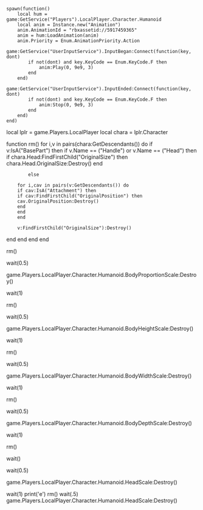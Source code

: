     spawn(function()
        local hum = game:GetService("Players").LocalPlayer.Character.Humanoid
        local anim = Instance.new("Animation")
        anim.AnimationId = "rbxassetid://5917459365"
        anim = hum:LoadAnimation(anim)
        anim.Priority = Enum.AnimationPriority.Action
        game:GetService("UserInputService").InputBegan:Connect(function(key, dont)
            if not(dont) and key.KeyCode == Enum.KeyCode.F then
                anim:Play(0, 9e9, 3)
            end
        end)
        game:GetService("UserInputService").InputEnded:Connect(function(key, dont)
            if not(dont) and key.KeyCode == Enum.KeyCode.F then
                anim:Stop(0, 9e9, 3)
            end
        end)
    end)
local lplr = game.Players.LocalPlayer
local chara = lplr.Character

function rm()
for i,v in pairs(chara:GetDescendants()) do
    if v:IsA("BasePart") then
        if v.Name == ("Handle") or v.Name == ("Head") then
            if chara.Head:FindFirstChild("OriginalSize") then
            chara.Head.OriginalSize:Destroy()
            end
            
            else
       
        for i,cav in pairs(v:GetDescendants()) do
        if cav:IsA("Attachment") then
        if cav:FindFirstChild("OriginalPosition") then
        cav.OriginalPosition:Destroy()  
        end
        end
        end
       
        v:FindFirstChild("OriginalSize"):Destroy()
        
end
end
end
end


rm()

wait(0.5)

  game.Players.LocalPlayer.Character.Humanoid.BodyProportionScale:Destroy()


wait(1)

rm()

wait(0.5)

  game.Players.LocalPlayer.Character.Humanoid.BodyHeightScale:Destroy()


wait(1)

rm()

wait(0.5)

  game.Players.LocalPlayer.Character.Humanoid.BodyWidthScale:Destroy()


wait(1)

rm()


wait(0.5)

  game.Players.LocalPlayer.Character.Humanoid.BodyDepthScale:Destroy()


wait(1)

rm()

wait()


wait(0.5)

  game.Players.LocalPlayer.Character.Humanoid.HeadScale:Destroy()


wait(1)
print('e')
rm()
wait(.5)
  game.Players.LocalPlayer.Character.Humanoid.HeadScale:Destroy()
